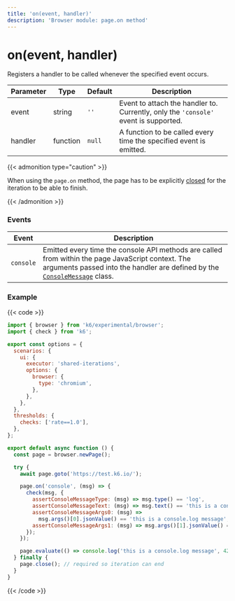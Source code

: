 ```yaml
---
title: 'on(event, handler)'
description: 'Browser module: page.on method'
---
```


# on(event, handler)

Registers a handler to be called whenever the specified event occurs.

| Parameter | Type     | Default | Description                                                                         |
| --------- | -------- | ------- | ----------------------------------------------------------------------------------- |
| event     | string   | `''`    | Event to attach the handler to. Currently, only the `'console'` event is supported. |
| handler   | function | `null`  | A function to be called every time the specified event is emitted.                  |

{{< admonition type="caution" >}}

When using the `page.on` method, the page has to be explicitly [closed](https://grafana.com/docs/k6/<K6_VERSION>/javascript-api/k6-experimental/browser/page/close/) for the iteration to be able to finish.

{{< /admonition >}}

### Events

| Event     | Description                                                                                                                                                                                                                                                                       |
| --------- | --------------------------------------------------------------------------------------------------------------------------------------------------------------------------------------------------------------------------------------------------------------------------------- |
| `console` | Emitted every time the console API methods are called from within the page JavaScript context. The arguments passed into the handler are defined by the [`ConsoleMessage`](https://grafana.com/docs/k6/<K6_VERSION>/javascript-api/k6-experimental/browser/consolemessage) class. |

### Example

{{< code >}}

```javascript
import { browser } from 'k6/experimental/browser';
import { check } from 'k6';

export const options = {
  scenarios: {
    ui: {
      executor: 'shared-iterations',
      options: {
        browser: {
          type: 'chromium',
        },
      },
    },
  },
  thresholds: {
    checks: ['rate==1.0'],
  },
};

export default async function () {
  const page = browser.newPage();

  try {
    await page.goto('https://test.k6.io/');

    page.on('console', (msg) => {
      check(msg, {
        assertConsoleMessageType: (msg) => msg.type() == 'log',
        assertConsoleMessageText: (msg) => msg.text() == 'this is a console.log message 42',
        assertConsoleMessageArgs0: (msg) =>
          msg.args()[0].jsonValue() == 'this is a console.log message',
        assertConsoleMessageArgs1: (msg) => msg.args()[1].jsonValue() == 42,
      });
    });

    page.evaluate(() => console.log('this is a console.log message', 42));
  } finally {
    page.close(); // required so iteration can end
  }
}
```

{{< /code >}}
